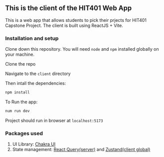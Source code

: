 ## This is the client of the HIT401 Web App
This is a web app that allows students to pick their prjects for HIT401 Capstone Project. The client is built using ReactJS + Vite.
### Installation and setup
Clone down this repository. You will need `node` and `npm` installed globally on your machine.

Clone the repo

Navigate to the `client` directory

Then intall the dependencies:
```bash
npm install
```
To Run the app:
```bash
num run dev
```
Project should run in browser at `localhost:5173`


### Packages used
1. UI Library: [Chakra UI](https://chakra-ui.com/)
2. State management: [React Query(server)](https://tanstack.com/query/v4/?from=reactQueryV3&original=https://react-query-v3.tanstack.com/) and [Zustand(client global)](https://github.com/pmndrs/zustand)

